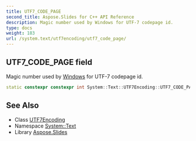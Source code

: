 ```yaml
---
title: UTF7_CODE_PAGE
second_title: Aspose.Slides for C++ API Reference
description: Magic number used by Windows for UTF-7 codepage id.
type: docs
weight: 183
url: /system.text/utf7encoding/utf7_code_page/
---
```

## UTF7_CODE_PAGE field


Magic number used by [Windows](../../../system.windows/) for UTF-7 codepage id.

```cpp
static constexpr constexpr int System::Text::UTF7Encoding::UTF7_CODE_PAGE
```

## See Also

* Class [UTF7Encoding](../)
* Namespace [System::Text](../../)
* Library [Aspose.Slides](../../../)